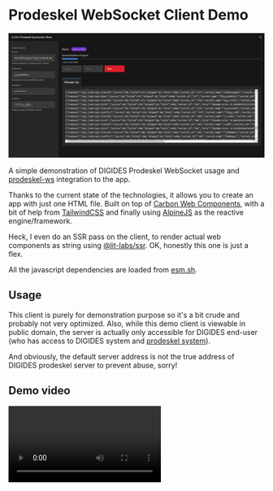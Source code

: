 # Prodeskel WebSocket Client Demo

![Screenshot progress](./screenshot_progress.png)

A simple demonstration of DIGIDES Prodeskel WebSocket usage and 
[prodeskel-ws](https://github.com/slainless/prodeskel-ws) integration to the app.

Thanks to the current state of the technologies, it allows you to create an app 
with just one HTML file. 
Built on top of 
[Carbon Web Components](https://web-components.carbondesignsystem.com),
with a bit of help from [TailwindCSS](https://tailwindcss.com/) 
and finally using [AlpineJS](https://alpinejs.dev/) as the reactive engine/framework.

Heck, I even do an SSR pass on the client, to render actual web components as string
using [@lit-labs/ssr](https://esm.sh/@lit-labs/ssr). OK, honestly this one is just a flex.

All the javascript dependencies are loaded from [esm.sh](https://esm.sh/).

## Usage

This client is purely for demonstration purpose so it's a bit crude and probably
not very optimized. Also, while this demo client is viewable in public domain, 
the server is actually only accessible for DIGIDES end-user (who has access to DIGIDES 
system and [prodeskel system](https://prodeskel.binapemdes.kemendagri.go.id/)).

And obviously, the default server address is not the true address of DIGIDES
prodeskel server to prevent abuse, sorry!

## Demo video

![Demo video](./7aae54df-cbc0-48e7-9e93-384b6bc1e2a5.webm)
